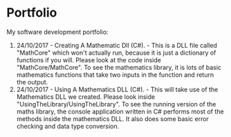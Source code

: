 # Portfolio
My software development portfolio:

1. 24/10/2017 - Creating A Mathematic Dll (C#). - This is a DLL file called "MathCore" which won't actually run, because it is just a dictionary of functions if you will. Please look at the code inside "MathCore/MathCore". To see the mathematics library, it is lots of basic mathematics functions that take two inputs in the function and return the output.
2. 24/10/2017 - Using A Mathematics DLL (C#). - This will take use of the Mathematics DLL we created. Please look inside "UsingTheLibrary/UsingTheLibrary". To see the running version of the maths library, the console application written in C# performs most of the methods inside the mathematics DLL. It also does some basic error checking and data type conversion.
